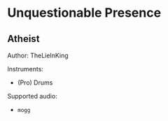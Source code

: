 # Unquestionable Presence

## Atheist

Author: TheLieInKing


Instruments:

  * (Pro) Drums

Supported audio:

  * `mogg`

